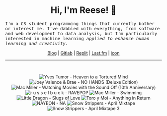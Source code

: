 <h1 align="center">Hi, I'm Reese! 👋</h1>

<p><samp>I'm a CS student programming things that currently bother or interest me. I've dabbled with everything, from software and web development to data analysis, but I'm particularly interested in machine learning <i>applied to enhance human learning and creativity.</i></p></samp>

<p align="center">
 <a href="https://renys.dev">Blog</a> | <a href="https://gitlab.com/renys">Gitlab</a> | <a href="https://replit.com/@renys">Replit</a> | <a href="https://last.fm/user/emperte">Last.fm</a> | <a href="https://picrew.me/en/image_maker/2243240">icon</a>
</p>

<hr class="dotted">
<br>
<!-- lastfm -->
<p align="center"><img src="https://lastfm.freetls.fastly.net/i/u/64s/7e46e88f240553164822da1e60701809.jpg" title="Yves Tumor - Heaven to a Tortured Mind"> <img src="https://lastfm.freetls.fastly.net/i/u/64s/643c41b5b5dd4a1e2c4463c603fbf1ae.jpg" title="Joey Valence & Brae - NO HANDS (Deluxe Edition)"> <img src="https://lastfm.freetls.fastly.net/i/u/64s/55391e93d9c22ca2b32cc48e77fbdc28.jpg" title="Mac Miller - Watching Movies with the Sound Off (10th Anniversary)"> <img src="https://lastfm.freetls.fastly.net/i/u/64s/93f869ebdb748c2b0e5ac262634537c3.jpg" title="r u s s e l b u c k - RAVEPOP"> <img src="https://lastfm.freetls.fastly.net/i/u/64s/4ffccd2c839f30143a348dbcc57f5522.png" title="Mac Miller - Swimming"> <img src="https://lastfm.freetls.fastly.net/i/u/64s/fb5c33c1edb6b2331465a583d2b61e9d.png" title="Little Dragon - Slugs of Love"> <img src="https://lastfm.freetls.fastly.net/i/u/64s/8ccf46329bfb46e0ab7ffced0b1ba8d2.png" title="Toro y Moi - Anything in Return"> <img src="https://lastfm.freetls.fastly.net/i/u/64s/acc2e070861902fa72b91ba0654a59b1.jpg" title="NAYEON - NA"> <img src="https://lastfm.freetls.fastly.net/i/u/64s/461c60716b16975ed81329cb2652b7d6.jpg" title="Snow Strippers - April Mixtape"> <img src="https://lastfm.freetls.fastly.net/i/u/64s/5d3911272572b0a8905e50ad49781d46.jpg" title="Snow Strippers - April Mixtape 3"> </p>
